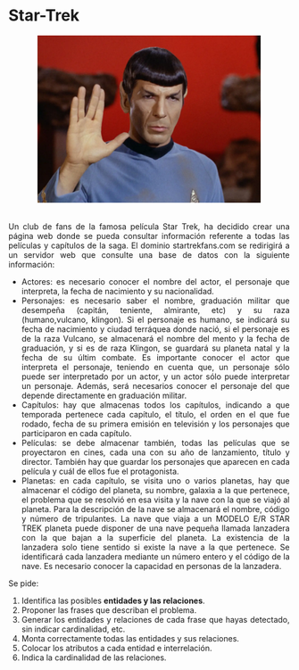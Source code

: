 <div align="justify">

# Star-Trek

<div align="center">
<img src="img/star-trek.png" width="400px"/>
</div>
</br>

Un club de fans de la famosa película Star Trek, ha decidido crear una página web donde se pueda consultar información referente a todas las películas y capítulos de la saga. El dominio startrekfans.com se redirigirá a
un servidor web que consulte una base de datos con la siguiente información:
- Actores: es necesario conocer el nombre del actor, el personaje que interpreta, la fecha de nacimiento y su nacionalidad.
- Personajes: es necesario saber el nombre, graduación militar que
desempeña (capitán, teniente, almirante, etc) y su raza (humano,vulcano, klingon). Si el personaje es humano, se indicará su fecha de
nacimiento y ciudad terráquea donde nació, si el personaje es de la raza Vulcano, se almacenará el nombre del mento y la fecha de graduación, y si es de raza Klingon, se guardará su planeta natal y la fecha de su últim combate. Es importante conocer el actor que interpreta el personaje, teniendo en cuenta que, un personaje sólo puede ser interpretado por un actor, y un actor sólo puede interpretar un personaje. Además, será necesarios conocer el personaje del que depende directamente en graduación militar.
- Capítulos: hay que almacenas todos los capítulos, indicando a que temporada pertenece cada capítulo, el título, el orden en el que fue rodado, fecha de su primera emisión en televisión y los personajes que participaron en cada capítulo.
- Películas: se debe almacenar también, todas las películas que se proyectaron en cines, cada una con su año de lanzamiento, título y director. También hay que guardar los personajes que aparecen en cada película y cuál de ellos fue el protagonista.
- Planetas: en cada capítulo, se visita uno o varios planetas, hay que almacenar el código del planeta, su nombre, galaxia a la que pertenece, el problema que se resolvió en esa visita y la nave con la que se viajó al planeta. Para la descripción de la nave se almacenará el nombre, código y número de tripulantes. La nave que viaja a un MODELO E/R STAR TREK planeta puede disponer de una nave pequeña llamada lanzadera con la que bajan a la superficie del planeta. La existencia de la lanzadera solo tiene sentido si existe la nave a la que pertenece. Se identificará cada lanzadera mediante un número entero y el código de la nave. Es necesario conocer la capacidad en personas de la lanzadera.

Se pide:
1. Identifica las posibles __entidades y las relaciones__.
2. Proponer las frases que describan el problema.
3. Generar los entidades y relaciones de cada frase que hayas detectado, sin indicar cardinalidad, etc.
4. Monta correctamente todas las entidades y sus relaciones.
5. Colocar los atributos a cada entidad e interrelación.
6. Indica la cardinalidad de las relaciones.

<!--
<details>
      <summary>PASO 1 :PULSA PARA VER LA SOLUCIÓN</summary>
  </br>
  <img src="img/star-trek.drawio.png">
  </br>
   </br>
</details>

<details>
      <summary>PASO 2 :PULSA PARA VER LA SOLUCIÓN</summary>
  </br>
  <img src="img/star-trek-paso-2.drawio.png">
  </br>
   </br>
  
</details>
-->
</div>